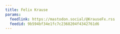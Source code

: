 ```yaml
---
title: Felix Krause
params:
  feedlink: https://mastodon.social/@KrauseFx.rss
  feedid: 9b594bf34e1fc7c2368204f4342761d6
---
```

